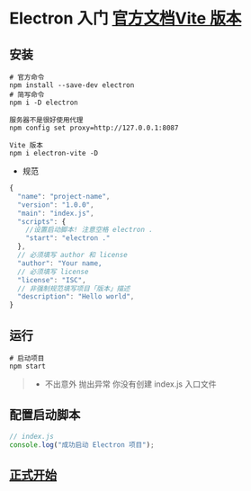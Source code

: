 # Electron 入门 [官方文档](https://www.electronjs.org/zh/docs/latest/tutorial/quick-start)[Vite 版本](https://cn.electron-vite.org/)

## 安装

```base
# 官方命令
npm install --save-dev electron
# 简写命令
npm i -D electron

服务器不是很好使用代理
npm config set proxy=http://127.0.0.1:8087

Vite 版本
npm i electron-vite -D
```

- 规范

```javascript
{
  "name": "project-name",
  "version": "1.0.0",
  "main": "index.js",
  "scripts": {
    //设置启动脚本! 注意空格 electron .
    "start": "electron ."
  },
  // 必须填写 author 和 license
  "author": "Your name,
  // 必须填写 license
  "license": "ISC",
  // 非强制规范填写项目「版本」描述
  "description": "Hello world",
}
```

## 运行

```base
# 启动项目
npm start
```

> - 不出意外 抛出异常 你没有创建 index.js 入口文件

## 配置启动脚本

```javascript
// index.js
console.log("成功启动 Electron 项目");
```

## [正式开始](Main.md)
